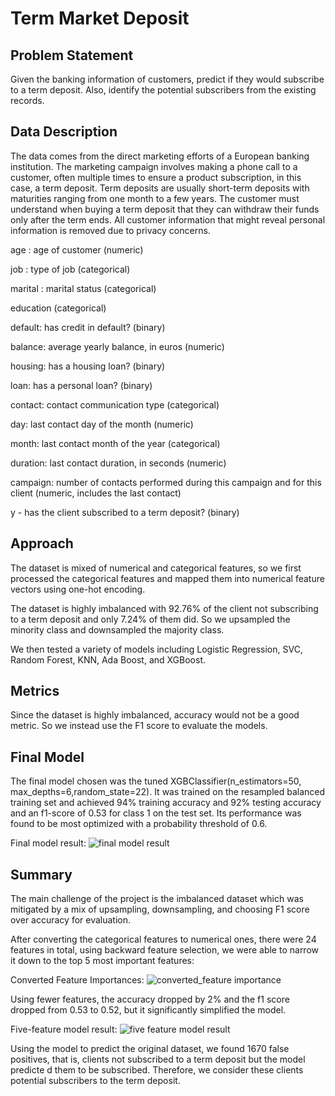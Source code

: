 # Term Market Deposit

## Problem Statement

Given the banking information of customers, predict if they would subscribe to a term deposit. Also, identify the potential subscribers from the existing records.

## Data Description

The data comes from the direct marketing efforts of a European banking institution. The marketing campaign involves making a phone call to a customer, often multiple times to ensure a product subscription, in this case, a term deposit. Term deposits are usually short-term deposits with maturities ranging from one month to a few years. The customer must understand when buying a term deposit that they can withdraw their funds only after the term ends. All customer information that might reveal personal information is removed due to privacy concerns.

age : age of customer (numeric)

job : type of job (categorical)

marital : marital status (categorical)

education (categorical)

default: has credit in default? (binary)

balance: average yearly balance, in euros (numeric)

housing: has a housing loan? (binary)

loan: has a personal loan? (binary)

contact: contact communication type (categorical)

day: last contact day of the month (numeric)

month: last contact month of the year (categorical)

duration: last contact duration, in seconds (numeric)

campaign: number of contacts performed during this campaign and for this client (numeric, includes the last contact)

y - has the client subscribed to a term deposit? (binary)

## Approach

The dataset is mixed of numerical and categorical features, so we first processed the categorical features and mapped them into numerical feature vectors using one-hot encoding. 

The dataset is highly imbalanced with 92.76% of the client not subscribing to a term deposit and only 7.24% of them did. So we upsampled the minority class and downsampled the majority class.

We then tested a variety of models including Logistic Regression, SVC, Random Forest, KNN, Ada Boost, and XGBoost.

## Metrics

Since the dataset is highly imbalanced, accuracy would not be a good metric. So we instead use the F1 score to evaluate the models.

## Final Model

The final model chosen was the tuned XGBClassifier(n_estimators=50, max_depths=6,random_state=22). It was trained on the resampled balanced training set and achieved  94% training accuracy and 92% testing accuracy and an f1-score of 0.53 for class 1 on the test set. Its performance was found to be most optimized with a probability threshold of 0.6.

Final model result:
![final model result](https://github.com/XO-Appleton/TermDeposit/assets/41369365/afb01942-0ead-4eb8-9ba4-1d0a68329613)

## Summary

The main challenge of the project is the imbalanced dataset which was mitigated by a mix of upsampling, downsampling, and choosing F1 score over accuracy for evaluation.

After converting the categorical features to numerical ones, there were 24 features in total, using backward feature selection, we were able to narrow it down to the top 5 most important features:

Converted Feature Importances:
![converted_feature importance](https://github.com/XO-Appleton/TermDeposit/assets/41369365/ca09b548-3797-44a8-989e-1eb8fd4a8a68)

Using fewer features, the accuracy dropped by 2% and the f1 score dropped from 0.53 to 0.52, but it significantly simplified the model.

Five-feature model result:
![five feature model result](https://github.com/XO-Appleton/TermDeposit/assets/41369365/2cea179f-6fa3-4491-9e8f-948c34d6e590)

Using the model to predict the original dataset, we found 1670 false positives, that is, clients not subscribed to a term deposit but the model predicte
d them to be subscribed. Therefore, we consider these clients potential subscribers to the term deposit.

